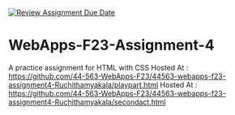 [![Review Assignment Due Date](https://classroom.github.com/assets/deadline-readme-button-24ddc0f5d75046c5622901739e7c5dd533143b0c8e959d652212380cedb1ea36.svg)](https://classroom.github.com/a/4tKarLeg)
# WebApps-F23-Assignment-4
A practice assignment for HTML with CSS
Hosted At : <https://github.com/44-563-WebApps-F23/44563-webapps-f23-assignment4-Ruchithamyakala/playpart.html>
Hosted At : <https://github.com/44-563-WebApps-F23/44563-webapps-f23-assignment4-Ruchithamyakala/secondact.html>